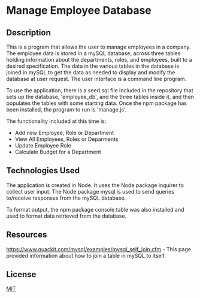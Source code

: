 # Manage Employee Database

## Description

This is a program that allows the user to manage employees in a company.  The employee data is stored in a mySQL database, across three tables holding information about the departments, roles, and employees, built to a desired specification.  The data in the various tables in the database is joined in mySQL to get the data as needed to display and modify the database at user request.  The user interface is a command line program.

To use the application, there is a seed.sql file included in the repository that sets up the database, 'employee_db', and the three tables inside it, and then populates the tables with some starting data.  Once the npm package has been installed, the program to run is 'manage.js'.

The functionality included at this time is:
* Add new Employee, Role or Department
* View All Employees, Roles or Deparments
* Update Employee Role
* Calculate Budget for a Department

## Technologies Used
The application is created in Node.  It uses the Node package inquirer to collect user input.  The Node package mysql is used to send queries to/receive responses from the mySQL database.

To format output, the npm package console.table was also installed and used to format data retrieved from the database.

## Resources

https://www.quackit.com/mysql/examples/mysql_self_join.cfm - This page provided information about how to join a table in mySQL to itself.

## License

[MIT](https://choosealicense.com/licenses/mit/)